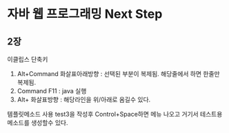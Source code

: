 # 자바 웹 프로그래밍 Next Step

## 2장

이클립스 단축키
1. Alt+Command 화살표아래방향 : 선택된 부분이 복제됨. 해당줄에서 하면 한줄만 복제됨.
2. Command F11 : java 실행
3. Alt+ 화살표방향 : 해당라인을 위/아래로 옴길수 있다.

템플릿메소드 사용
test3을 작성후 Control+Space하면 메뉴 나오고 거기서 테스트용 메소드를 생성할수 있다.

